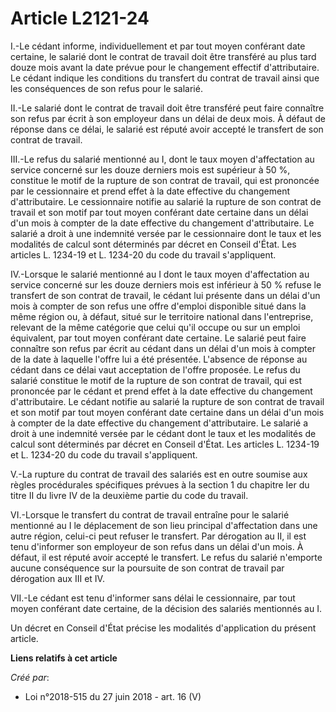 # Article L2121-24

I.-Le cédant informe, individuellement et par tout moyen conférant date certaine, le salarié dont le contrat de travail doit
être transféré au plus tard douze mois avant la date prévue pour le changement effectif d'attributaire. Le cédant indique les
conditions du transfert du contrat de travail ainsi que les conséquences de son refus pour le salarié.

II.-Le salarié dont le contrat de travail doit être transféré peut faire connaître son refus par écrit à son employeur dans
un délai de deux mois. À défaut de réponse dans ce délai, le salarié est réputé avoir accepté le transfert de son contrat de
travail.

III.-Le refus du salarié mentionné au I, dont le taux moyen d'affectation au service concerné sur les douze derniers mois est
supérieur à 50 %, constitue le motif de la rupture de son contrat de travail, qui est prononcée par le cessionnaire et prend
effet à la date effective du changement d'attributaire. Le cessionnaire notifie au salarié la rupture de son contrat de
travail et son motif par tout moyen conférant date certaine dans un délai d'un mois à compter de la date effective du
changement d'attributaire. Le salarié a droit à une indemnité versée par le cessionnaire dont le taux et les modalités de
calcul sont déterminés par décret en Conseil d'État. Les articles L. 1234-19 et L. 1234-20 du code du travail s'appliquent.

IV.-Lorsque le salarié mentionné au I dont le taux moyen d'affectation au service concerné sur les douze derniers mois est
inférieur à 50 % refuse le transfert de son contrat de travail, le cédant lui présente dans un délai d'un mois à compter de
son refus une offre d'emploi disponible situé dans la même région ou, à défaut, situé sur le territoire national dans
l'entreprise, relevant de la même catégorie que celui qu'il occupe ou sur un emploi équivalent, par tout moyen conférant date
certaine. Le salarié peut faire connaître son refus par écrit au cédant dans un délai d'un mois à compter de la date à
laquelle l'offre lui a été présentée. L'absence de réponse au cédant dans ce délai vaut acceptation de l'offre proposée. Le
refus du salarié constitue le motif de la rupture de son contrat de travail, qui est prononcée par le cédant et prend effet à
la date effective du changement d'attributaire. Le cédant notifie au salarié la rupture de son contrat de travail et son
motif par tout moyen conférant date certaine dans un délai d'un mois à compter de la date effective du changement
d'attributaire. Le salarié a droit à une indemnité versée par le cédant dont le taux et les modalités de calcul sont
déterminés par décret en Conseil d'État. Les articles L. 1234-19 et L. 1234-20 du code du travail s'appliquent.

V.-La rupture du contrat de travail des salariés est en outre soumise aux règles procédurales spécifiques prévues à la
section 1 du chapitre Ier du titre II du livre IV de la deuxième partie du code du travail.

VI.-Lorsque le transfert du contrat de travail entraîne pour le salarié mentionné au I le déplacement de son lieu principal
d'affectation dans une autre région, celui-ci peut refuser le transfert. Par dérogation au II, il est tenu d'informer son
employeur de son refus dans un délai d'un mois. À défaut, il est réputé avoir accepté le transfert. Le refus du salarié
n'emporte aucune conséquence sur la poursuite de son contrat de travail par dérogation aux III et IV.

VII.-Le cédant est tenu d'informer sans délai le cessionnaire, par tout moyen conférant date certaine, de la décision des
salariés mentionnés au I.

Un décret en Conseil d'État précise les modalités d'application du présent article.

**Liens relatifs à cet article**

_Créé par_:

  - Loi n°2018-515 du 27 juin 2018 - art. 16 (V)
